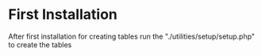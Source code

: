 

# First Installation

After first installation for creating tables run the "./utilities/setup/setup.php" to create the tables

